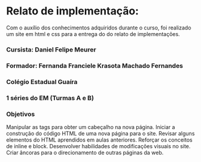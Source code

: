 # Relato de implementação:
Com o auxílio dos conhecimentos adquiridos durante o curso, foi realizado um site em html e css para a entrega do do relato de implementações. 
### Cursista: Daniel Felipe Meurer
### Formador: Fernanda Franciele Krasota Machado Fernandes
### Colégio Estadual Guaíra
### 1 séries do EM (Turmas A e B)
### Objetivos
Manipular as tags para obter um cabeçalho na nova página. Iniciar a construção do código HTML de uma nova página para o site. Revisar alguns elementos do HTML aprendidos em aulas anteriores. Reforçar os conceitos de inline e block. Desenvolver habilidades de modificações visuais no site. Criar âncoras para o direcionamento de outras páginas da web.
